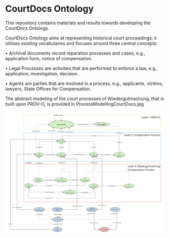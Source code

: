 # CourtDocs Ontology
This repository contains materials and results towards developing the CourtDocs Ontology. 

CourtDocs Ontology aims at representing historical court proceedings; it utilises existing vocabularies
and focuses around three central concepts:

• Archival documents record reparation processes and cases, e.g., application form, notice of compensation.

• Legal Processes are activities that are performed to enforce a law, e.g., application, investigation, decision.

• Agents are parties that are involved in a process, e.g., applicants, victims, lawyers, State Offices for Compensation.

The abstract modeling of the court processes of Wiedergutmachung, that is built upon PROV-O, is provided in ProcessModellingCourtDocs.jpg

![Process Modeling](ProcessModellingCourtDocs.jpg)

